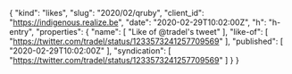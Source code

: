 {
  "kind": "likes",
  "slug": "2020/02/qruby",
  "client_id": "https://indigenous.realize.be",
  "date": "2020-02-29T10:02:00Z",
  "h": "h-entry",
  "properties": {
    "name": [
      "Like of @tradel's tweet"
    ],
    "like-of": [
      "https://twitter.com/tradel/status/1233573241257709569"
    ],
    "published": [
      "2020-02-29T10:02:00Z"
    ],
    "syndication": [
      "https://twitter.com/tradel/status/1233573241257709569"
    ]
  }
}
